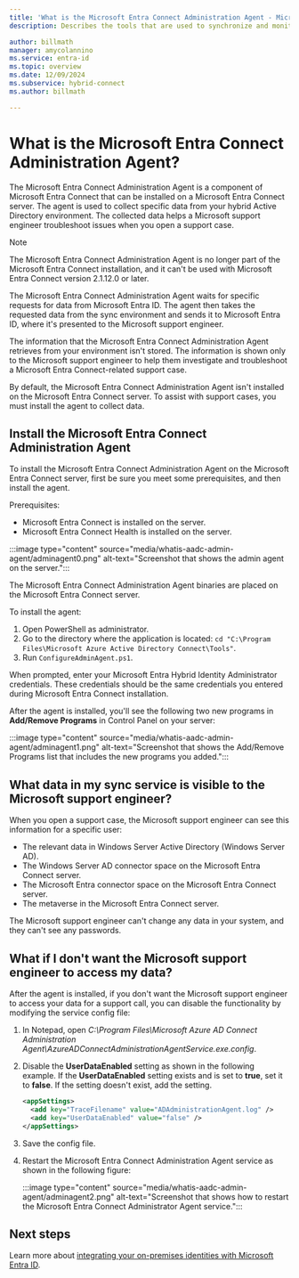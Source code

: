 ```yaml
---
title: 'What is the Microsoft Entra Connect Administration Agent - Microsoft Entra Connect'
description: Describes the tools that are used to synchronize and monitor your on-premises environment with Microsoft Entra ID.

author: billmath
manager: amycolannino
ms.service: entra-id
ms.topic: overview
ms.date: 12/09/2024
ms.subservice: hybrid-connect
ms.author: billmath

---
```


# What is the Microsoft Entra Connect Administration Agent?

The Microsoft Entra Connect Administration Agent is a component of Microsoft Entra Connect that can be installed on a Microsoft Entra Connect server. The agent is used to collect specific data from your hybrid Active Directory environment. The collected data helps a Microsoft support engineer troubleshoot issues when you open a support case.

> [!NOTE]
> The Microsoft Entra Connect Administration Agent is no longer part of the Microsoft Entra Connect installation, and it can't be used with Microsoft Entra Connect version 2.1.12.0 or later.

The Microsoft Entra Connect Administration Agent waits for specific requests for data from Microsoft Entra ID.  The agent then takes the requested data from the sync environment and sends it to Microsoft Entra ID, where it's presented to the Microsoft support engineer.

The information that the Microsoft Entra Connect Administration Agent retrieves from your environment isn't stored. The information is shown only to the Microsoft support engineer to help them investigate and troubleshoot a Microsoft Entra Connect-related support case.

By default, the Microsoft Entra Connect Administration Agent isn't installed on the Microsoft Entra Connect server. To assist with support cases, you must install the agent to collect data.

<a name='install-the-azure-ad-connect-administration-agent'></a>

## Install the Microsoft Entra Connect Administration Agent

To install the Microsoft Entra Connect Administration Agent on the Microsoft Entra Connect server, first be sure you meet some prerequisites, and then install the agent.

Prerequisites:

- Microsoft Entra Connect is installed on the server.
- Microsoft Entra Connect Health is installed on the server.

:::image type="content" source="media/whatis-aadc-admin-agent/adminagent0.png" alt-text="Screenshot that shows the admin agent on the server.":::

The Microsoft Entra Connect Administration Agent binaries are placed on the Microsoft Entra Connect server.

To install the agent:

1. Open PowerShell as administrator.
1. Go to the directory where the application is located: `cd "C:\Program Files\Microsoft Azure Active Directory Connect\Tools"`.
1. Run `ConfigureAdminAgent.ps1`.

When prompted, enter your Microsoft Entra Hybrid Identity Administrator credentials. These credentials should be the same credentials you entered during Microsoft Entra Connect installation.

After the agent is installed, you'll see the following two new programs in **Add/Remove Programs** in Control Panel on your server:

:::image type="content" source="media/whatis-aadc-admin-agent/adminagent1.png" alt-text="Screenshot that shows the Add/Remove Programs list that includes the new programs you added.":::

## What data in my sync service is visible to the Microsoft support engineer?

When you open a support case, the Microsoft support engineer can see this information for a specific user:

- The relevant data in Windows Server Active Directory (Windows Server AD).
- The Windows Server AD connector space on the Microsoft Entra Connect server.
- The Microsoft Entra connector space on the Microsoft Entra Connect server.
- The metaverse in the Microsoft Entra Connect server.

The Microsoft support engineer can't change any data in your system, and they can't see any passwords.

## What if I don't want the Microsoft support engineer to access my data?

After the agent is installed, if you don't want the Microsoft support engineer to access your data for a support call, you can disable the functionality by modifying the service config file:

1. In Notepad, open *C:\Program Files\Microsoft Azure AD Connect Administration Agent\AzureADConnectAdministrationAgentService.exe.config*.
1. Disable the **UserDataEnabled** setting as shown in the following example. If the **UserDataEnabled** setting exists and is set to **true**, set it to **false**. If the setting doesn't exist, add the setting.

    ```xml
    <appSettings>
      <add key="TraceFilename" value="ADAdministrationAgent.log" />
      <add key="UserDataEnabled" value="false" />
    </appSettings>
    ```

1. Save the config file.
1. Restart the Microsoft Entra Connect Administration Agent service as shown in the following figure:

   :::image type="content" source="media/whatis-aadc-admin-agent/adminagent2.png" alt-text="Screenshot that shows how to restart the Microsoft Entra Connect Administrator Agent service.":::

## Next steps

Learn more about [integrating your on-premises identities with Microsoft Entra ID](../whatis-hybrid-identity.md).
